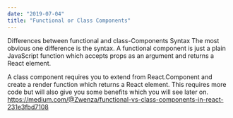 ```yaml
---
date: "2019-07-04"
title: "Functional or Class Components"
---
```

Differences between functional and class-Components
Syntax
The most obvious one difference is the syntax. A functional component is just a plain JavaScript function which accepts props as an argument and returns a React element.

A class component requires you to extend from React.Component and create a render function which returns a React element. This requires more code but will also give you some benefits which you will see later on.
https://medium.com/@Zwenza/functional-vs-class-components-in-react-231e3fbd7108
